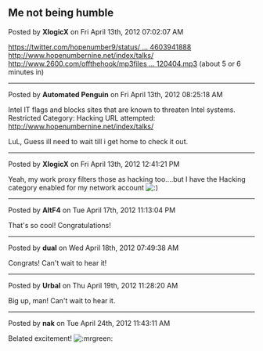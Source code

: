## Me not being humble
Posted by **XlogicX** on Fri April 13th, 2012 07:02:07 AM

<!-- m --><a class="postlink" href="https://twitter.com/hopenumber9/status/184094394603941888">https://twitter.com/hopenumber9/status/ ... 4603941888</a><!-- m -->
<!-- m --><a class="postlink" href="http://www.hopenumbernine.net/index/talks/">http://www.hopenumbernine.net/index/talks/</a><!-- m -->
<!-- m --><a class="postlink" href="http://www.2600.com/offthehook/mp3files/2012/off_the_hook__20120404.mp3">http://www.2600.com/offthehook/mp3files ... 120404.mp3</a><!-- m --> (about 5 or 6 minutes in)

--------------------------------------------------------------------------------

Posted by **Automated Penguin** on Fri April 13th, 2012 08:25:18 AM

Intel IT flags and blocks sites that are known to threaten Intel systems.
Restricted Category: Hacking 
URL attempted: <!-- m --><a class="postlink" href="http://www.hopenumbernine.net/index/talks/">http://www.hopenumbernine.net/index/talks/</a><!-- m --> 

LuL, Guess ill need to wait till i get home to check it out.

--------------------------------------------------------------------------------

Posted by **XlogicX** on Fri April 13th, 2012 12:41:21 PM

Yeah, my work proxy filters those as hacking too....but I have the Hacking category enabled for my network account <!-- s:) --><img src="{SMILIES_PATH}/icon_e_smile.gif" alt=":)" title="Smile" /><!-- s:) -->

--------------------------------------------------------------------------------

Posted by **AltF4** on Tue April 17th, 2012 11:13:04 PM

That's so cool! Congratulations!

--------------------------------------------------------------------------------

Posted by **dual** on Wed April 18th, 2012 07:49:38 AM

Congrats! Can't wait to hear it!

--------------------------------------------------------------------------------

Posted by **Urbal** on Thu April 19th, 2012 11:28:20 AM

Big up, man! Can't wait to hear it.

--------------------------------------------------------------------------------

Posted by **nak** on Tue April 24th, 2012 11:43:11 AM

Belated excitement!  <!-- s:mrgreen: --><img src="{SMILIES_PATH}/icon_mrgreen.gif" alt=":mrgreen:" title="Mr. Green" /><!-- s:mrgreen: -->
